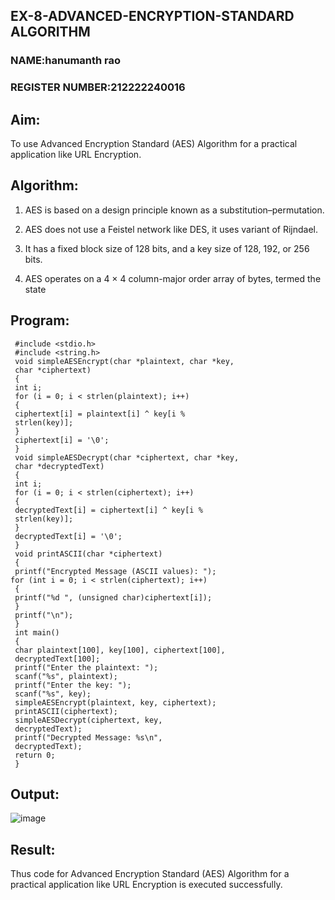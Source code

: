 ## EX-8-ADVANCED-ENCRYPTION-STANDARD ALGORITHM
### NAME:hanumanth rao
### REGISTER NUMBER:212222240016
## Aim:

To use Advanced Encryption Standard (AES) Algorithm for a practical application like URL Encryption.

## Algorithm:

1. AES is based on a design principle known as a substitution–permutation.

2. AES does not use a Feistel network like DES, it uses variant of Rijndael.

3. It has a fixed block size of 128 bits, and a key size of 128, 192, or 256 bits.

4. AES operates on a 4 × 4 column-major order array of bytes, termed the state

## Program:
```
 #include <stdio.h>
 #include <string.h>
 void simpleAESEncrypt(char *plaintext, char *key,
 char *ciphertext)
 {
 int i;
 for (i = 0; i < strlen(plaintext); i++)
 {
 ciphertext[i] = plaintext[i] ^ key[i %
 strlen(key)];
 }
 ciphertext[i] = '\0';
 }
 void simpleAESDecrypt(char *ciphertext, char *key,
 char *decryptedText)
 {
 int i;
 for (i = 0; i < strlen(ciphertext); i++)
 {
 decryptedText[i] = ciphertext[i] ^ key[i %
 strlen(key)];
 }
 decryptedText[i] = '\0';
 }
 void printASCII(char *ciphertext)
 {
 printf("Encrypted Message (ASCII values): ");
for (int i = 0; i < strlen(ciphertext); i++)
 {
 printf("%d ", (unsigned char)ciphertext[i]);
 }
 printf("\n");
 }
 int main()
 {
 char plaintext[100], key[100], ciphertext[100],
 decryptedText[100];
 printf("Enter the plaintext: ");
 scanf("%s", plaintext);
 printf("Enter the key: ");
 scanf("%s", key);
 simpleAESEncrypt(plaintext, key, ciphertext);
 printASCII(ciphertext);
 simpleAESDecrypt(ciphertext, key,
 decryptedText);
 printf("Decrypted Message: %s\n",
 decryptedText);
 return 0;
 }
```
## Output:

![image](https://github.com/user-attachments/assets/3bd4efd3-6bf5-4ac2-ad1c-0ece7c293531)



## Result:

Thus code for Advanced Encryption Standard (AES) Algorithm for a practical application like URL Encryption is executed successfully.
